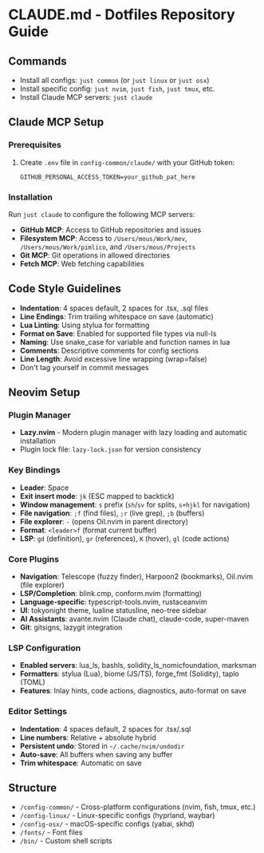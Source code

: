 # CLAUDE.md - Dotfiles Repository Guide

## Commands
- Install all configs: `just common` (or `just linux` or `just osx`)
- Install specific config: `just nvim`, `just fish`, `just tmux`, etc.
- Install Claude MCP servers: `just claude`

## Claude MCP Setup

### Prerequisites
1. Create `.env` file in `config-common/claude/` with your GitHub token:
   ```
   GITHUB_PERSONAL_ACCESS_TOKEN=your_github_pat_here
   ```

### Installation
Run `just claude` to configure the following MCP servers:
- **GitHub MCP**: Access to GitHub repositories and issues
- **Filesystem MCP**: Access to `/Users/mous/Work/mev`, `/Users/mous/Work/pimlico`, and `/Users/mous/Projects`
- **Git MCP**: Git operations in allowed directories
- **Fetch MCP**: Web fetching capabilities

## Code Style Guidelines
- **Indentation**: 4 spaces default, 2 spaces for .tsx, .sql files
- **Line Endings**: Trim trailing whitespace on save (automatic)
- **Lua Linting**: Using stylua for formatting
- **Format on Save**: Enabled for supported file types via null-ls
- **Naming**: Use snake_case for variable and function names in lua
- **Comments**: Descriptive comments for config sections
- **Line Length**: Avoid excessive line wrapping (wrap=false)
- Don't tag yourself in commit messages

## Neovim Setup

### Plugin Manager
- **Lazy.nvim** - Modern plugin manager with lazy loading and automatic installation
- Plugin lock file: `lazy-lock.json` for version consistency

### Key Bindings
- **Leader**: Space
- **Exit insert mode**: `jk` (ESC mapped to backtick)
- **Window management**: `s` prefix (`sh`/`sv` for splits, `s+hjkl` for navigation)
- **File navigation**: `;f` (find files), `;r` (live grep), `;b` (buffers)
- **File explorer**: `-` (opens Oil.nvim in parent directory)
- **Format**: `<leader>f` (format current buffer)
- **LSP**: `gd` (definition), `gr` (references), `K` (hover), `gl` (code actions)

### Core Plugins
- **Navigation**: Telescope (fuzzy finder), Harpoon2 (bookmarks), Oil.nvim (file explorer)
- **LSP/Completion**: blink.cmp, conform.nvim (formatting)
- **Language-specific**: typescript-tools.nvim, rustaceanvim
- **UI**: tokyonight theme, lualine statusline, neo-tree sidebar
- **AI Assistants**: avante.nvim (Claude chat), claude-code, super-maven
- **Git**: gitsigns, lazygit integration

### LSP Configuration
- **Enabled servers**: lua_ls, bashls, solidity_ls_nomicfoundation, marksman
- **Formatters**: stylua (Lua), biome (JS/TS), forge_fmt (Solidity), taplo (TOML)
- **Features**: Inlay hints, code actions, diagnostics, auto-format on save

### Editor Settings
- **Indentation**: 4 spaces default, 2 spaces for .tsx/.sql
- **Line numbers**: Relative + absolute hybrid
- **Persistent undo**: Stored in `~/.cache/nvim/undodir`
- **Auto-save**: All buffers when saving any buffer
- **Trim whitespace**: Automatic on save

## Structure
- `/config-common/` - Cross-platform configurations (nvim, fish, tmux, etc.)
- `/config-linux/` - Linux-specific configs (hyprland, waybar)
- `/config-osx/` - macOS-specific configs (yabai, skhd)
- `/fonts/` - Font files
- `/bin/` - Custom shell scripts
